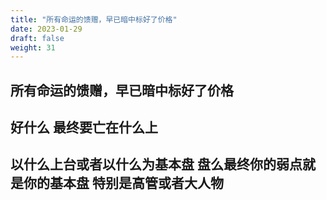 ```yaml
---
title: "所有命运的馈赠，早已暗中标好了价格"
date: 2023-01-29
draft: false
weight: 31
---
```



## 所有命运的馈赠，早已暗中标好了价格


## 好什么 最终要亡在什么上

## 以什么上台或者以什么为基本盘  盘么最终你的弱点就是你的基本盘 特别是高管或者大人物
